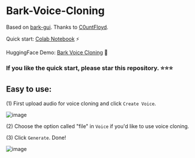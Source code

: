 # Bark-Voice-Cloning

Based on [bark-gui](https://github.com/C0untFloyd/bark-gui). Thanks to [C0untFloyd](https://github.com/C0untFloyd).

Quick start: [Colab Notebook](https://colab.research.google.com/github/KevinWang676/Bark-Voice-Cloning/blob/main/Bark_Voice_Cloning_UI.ipynb) ⚡

HuggingFace Demo: [Bark Voice Cloning](https://huggingface.co/spaces/kevinwang676/Bark-Voice-Cloning) 🤗

### If you like the quick start, please star this repository. ⭐⭐⭐

## Easy to use: 

(1) First upload audio for voice cloning and click `Create Voice`.

![image](https://github.com/KevinWang676/Bark-Voice-Cloning/assets/126712357/65e2b695-f529-4fb5-9549-4e86e6a4d8b2)

(2) Choose the option called "file" in `Voice` if you'd like to use voice cloning.

(3) Click `Generate`. Done!

![image](https://github.com/KevinWang676/Bark-Voice-Cloning/assets/126712357/20911e37-768d-47d5-bb86-d12a3ab04c5d)
